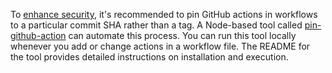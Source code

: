 To [enhance security](https://blog.rafaelgss.dev/why-you-should-pin-actions-by-commit-hash), it's recommended to pin GitHub actions in workflows to a particular commit SHA rather than a tag. A Node-based tool called [pin-github-action](https://github.com/mheap/pin-github-action) can automate this process. You can run this tool locally whenever you add or change actions in a workflow file. The README for the tool provides detailed instructions on installation and execution.